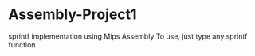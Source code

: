 # Assembly-Project1
sprintf implementation using Mips Assembly
To use, just type any sprintf function
